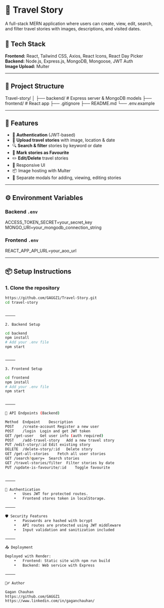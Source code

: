 
# 📸 Travel Story

A full-stack MERN application where users can create, view, edit, search, and filter travel stories with images, descriptions, and visited dates.

## 🧰 Tech Stack

**Frontend:** React, Tailwind CSS, Axios, React Icons, React Day Picker  
**Backend:** Node.js, Express.js, MongoDB, Mongoose, JWT Auth  
**Image Upload:** Multer  


---

## 📁 Project Structure

Travel-story/
│
├── backend/               # Express server & MongoDB models
├── frontend/              # React app
├── .gitignore
├── README.md
└── .env.example

---

## 🚀 Features

- 🔐 **Authentication** (JWT-based)
- 📸 **Upload travel stories** with image, location & date
- 🔍 **Search & filter** stories by keyword or date
- 🌟 **Mark stories as Favourite**
- ✏️ **Edit/Delete** travel stories
- 🎨 Responsive UI
- 📦 Image hosting with Multer
- 📂 Separate modals for adding, viewing, editing stories

---


## ⚙️ Environment Variables

### Backend `.env`

ACCESS_TOKEN_SECRET=your_secret_key
MONGO_URI=your_mongodb_connection_string

### Frontend `.env`

REACT_APP_API_URL=your_aoo_url

---

## 📦 Setup Instructions

### 1. Clone the repository

```bash
https://github.com/GAGGZ1/Travel-Story.git
cd travel-story


⸻

2. Backend Setup

cd backend
npm install
# Add your .env file
npm start


⸻

3. Frontend Setup

cd frontend
npm install
# Add your .env file
npm start


⸻

🧪 API Endpoints (Backend)

Method	Endpoint	Description
POST	/create-account	Register a new user
POST	/login	Login and get JWT token
GET	/get-user	Get user info (auth required)
POST	/add-travel-story	Add a new travel story
PUT	/edit-story/:id	Edit existing story
DELETE	/delete-story/:id	Delete story
GET	/get-all-stories	Fetch all user stories
GET	/search?query=	Search stories
GET	/travel-stories/filter	Filter stories by date
PUT	/update-is-favourite/:id	Toggle favourite


⸻

🔐 Authentication
	•	Uses JWT for protected routes.
	•	Frontend stores token in localStorage.

⸻

🛡️ Security Features
	•	Passwords are hashed with bcrypt
	•	API routes are protected using JWT middleware
	•	Input validation and sanitization included

⸻

📤 Deployment

Deployed with Render:
	•	Frontend: Static site with npm run build
	•	Backend: Web service with Express

⸻

🙋‍♂️ Author

Gagan Chauhan
https://github.com/GAGGZ1
https://www.linkedin.com/in/gaganchauhan/

